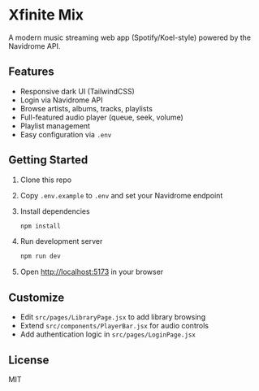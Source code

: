 # Xfinite Mix

A modern music streaming web app (Spotify/Koel-style) powered by the Navidrome API.

## Features

- Responsive dark UI (TailwindCSS)
- Login via Navidrome API
- Browse artists, albums, tracks, playlists
- Full-featured audio player (queue, seek, volume)
- Playlist management
- Easy configuration via `.env`

## Getting Started

1. Clone this repo
2. Copy `.env.example` to `.env` and set your Navidrome endpoint
3. Install dependencies

    ```bash
    npm install
    ```

4. Run development server

    ```bash
    npm run dev
    ```

5. Open [http://localhost:5173](http://localhost:5173) in your browser

## Customize

- Edit `src/pages/LibraryPage.jsx` to add library browsing
- Extend `src/components/PlayerBar.jsx` for audio controls
- Add authentication logic in `src/pages/LoginPage.jsx`

## License

MIT